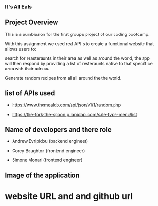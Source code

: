 ### It's All Eats

## Project Overview
This is a sumbission for the first groupe project of our coding bootcamp.

With this assignment we used real API's to create a functional website that allows users to:

search for reasteraunts in their area as well as around the world, the app will then respond by providing a list of resteraunts native to that speciffice area with their adress.

Generate random recipes from all all around the the world.

## list of APIs used

- https://www.themealdb.com/api/json/v1/1/random.php

- https://the-fork-the-spoon.p.rapidapi.com/sale-type-menu/list


## Name of developers and there role

- Andrew Evripidou (backend engineer)

- Corey Boughton (frontend engineer)

- Simone Monari (frontend engineer)


## Image of the application


# website URL and and github url

